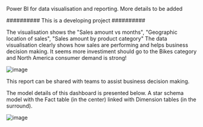 Power BI for data visualisation and reporting.
More details to be added

########## This is a developing project ##########

The visualisation shows the "Sales amount vs months", "Geographic location of sales", "Sales amount by product category"
The data visualisation clearly shows how sales are performing and helps business decision making. 
It seems more investiment should go to the Bikes category and North America consumer demand is strong!

![image](https://user-images.githubusercontent.com/76986018/144152466-3553fa7c-ede1-41e8-9b3e-7195096c227c.png)

This report can be shared with teams to assist business decision making.

The model details of this dashboard is presented below.
A star schema model with the Fact table (in the center) linked with Dimension tables (in the surround). 

![image](https://user-images.githubusercontent.com/76986018/146721142-0abd96a4-d495-4031-9456-747ae24bc481.png)
